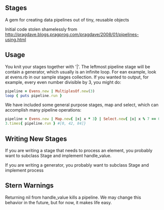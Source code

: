 Stages
------

A gem for creating data pipelines out of tiny, reusable objects

Initial code stolen shamelessly from http://pragdave.blogs.pragprog.com/pragdave/2008/01/pipelines-using.html

Usage
-----

You knit your stages together with '|'.  The leftmost pipeline stage will be contain a generator, which usually is an infinite loop.  For ean example, look at evens.rb in our sample stages collection.  If you wanted to output, for example, every even number divisible by 3, you might do:

```ruby
pipeline = Evens.new | MultiplesOf.new(3)
loop { puts pipeline.run }
```

We have included some general purpose stages, map and select, which can accomplish many pipeline operations:

```ruby
pipeline = Evens.new | Map.new{ |x| x * 3} | Select.new{ |x| x % 7 == 0}
3.times{ pipeline.run } #[0, 42, 84]}
```

Writing New Stages
------------------

If you are writing a stage that needs to process an element, you probably want to subclass Stage and implement handle_value.

If you are writing a generator, you probably want to subclass Stage and implement process

Stern Warnings
--------------

Returning nil from handle_value kills a pipeline.  We may change this behavior in the future, but for now, it makes life easy.


